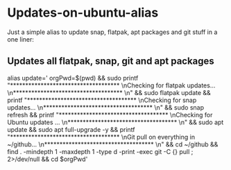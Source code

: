 # Updates-on-ubuntu-alias
Just a simple alias to update snap, flatpak, apt packages and git stuff in a one liner:

## Updates all flatpak, snap, git and apt packages
alias update=' orgPwd=$(pwd) && sudo printf "************************************ \nChecking for flatpak updates... \n************************************ \n" && sudo flatpak update && printf "************************************ \nChecking for snap updates... \n************************************ \n" && sudo snap refresh && printf "************************************ \nChecking for Ubuntu updates ... \n************************************ \n" && sudo apt update && sudo apt full-upgrade -y && printf "************************************ \nGit pull on everything in ~/github... \n************************************ \n" && cd ~/github && find . -mindepth 1 -maxdepth 1 -type d -print -exec git -C {} pull \; 2>/dev/null && cd $orgPwd'

